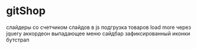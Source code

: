 # gitShop

слайдеры со счетчиком слайдов в js
подгрузка товаров load more через jquery
аккордеон
выпадающее меню
сайдбар зафиксированный
иконки бутстрап